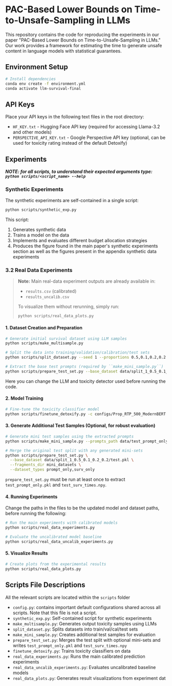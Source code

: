 # PAC-Based Lower Bounds on Time-to-Unsafe-Sampling in LLMs

This repository contains the code for reproducing the experiments in our paper "PAC-Based Lower Bounds on Time-to-Unsafe-Sampling in LLMs." Our work provides a framework for estimating the time to generate unsafe content in language models with statistical guarantees.

## Environment Setup

```bash
# Install dependencies
conda env create -f environment.yml
conda activate llm-survival-final
```

## API Keys

Place your API keys in the following text files in the root directory:
- `HF_KEY.txt` - Hugging Face API key (required for accessing Llama-3.2 and other models)
- `PERSPECTIVE_API_KEY.txt` - Google Perspective API key (optional, can be used for toxicity rating instead of the default Detoxify)

## Experiments

***NOTE: for all scripts, to understand their expected arguments type: `python scripts/<script_name> --help`***

### Synthetic Experiments

The synthetic experiments are self-contained in a single script:

```bash
python scripts/synthetic_exp.py
```

This script:
1. Generates synthetic data
2. Trains a model on the data
3. Implements and evaluates different budget allocation strategies
4. Produces the figure found in the main paper's synthetic experiments section as well as the figures present in the appendix synthetic data experiments

### 3.2 Real Data Experiments

> **Note:** Main real-data experiment outputs are already available in:
>
> * `results.csv` (calibrated)
> * `results_uncalib.csv`
>
> To visualize them without rerunning, simply run:
>
> ```bash
> python scripts/real_data_plots.py
> ```

#### 1. Dataset Creation and Preparation


```bash
# Generate initial survival dataset using LLM samples
python scripts/make_multisample.py

# Split the data into training/validation/calibration/test sets
python scripts/split_dataset.py --seed 1 --proportions 0.5,0.1,0.2,0.2 /path/to/multisample_results.pkl

# Extract the base test prompts (required by ``make_mini_sample.py``)
python scripts/prepare_test_set.py --base_dataset data/split_1_0.5_0.1_0.2_0.2/test.pkl --dataset_types prompt_only
```

Here you can change the LLM and toxicity detector used before running the code.

#### 2. Model Training

```bash
# Fine-tune the toxicity classifier model
python scripts/finetune_detoxify.py -c configs/Prop_RTP_500_ModernBERT.json
```

#### 3. Generate Additional Test Samples (Optional, for robust evaluation)

```bash
# Generate mini test samples using the extracted prompts
python scripts/make_mini_sample.py --prompts_path data/test_prompt_only.pkl

# Merge the original test split with any generated mini-sets
python scripts/prepare_test_set.py \
  --base_dataset data/split_1_0.5_0.1_0.2_0.2/test.pkl \
  --fragments_dir mini_datasets \
  --dataset_types prompt_only,surv_only
```

``prepare_test_set.py`` must be run at least once to extract
``test_prompt_only.pkl`` and ``test_surv_times.npy``.

#### 4. Running Experiments

Change the paths in the files to be the updated model and dataset paths, before running the following:

```bash
# Run the main experiments with calibrated models
python scripts/real_data_experiments.py

# Evaluate the uncalibrated model baseline
python scripts/real_data_uncalib_experiments.py
```

#### 5. Visualize Results

```bash
# Create plots from the experimental results
python scripts/real_data_plots.py
```

## Scripts File Descriptions

All the relevant scripts are located within the `scripts` folder

- `config.py`: contains important default configurations shared across all scripts.
    Note that this file is not a script.
- `synthetic_exp.py`: Self-contained script for synthetic experiments
- `make_multisample.py`: Generates output toxicity samples using LLMs
- `split_dataset.py`: Splits datasets into train/val/cal/test sets
- `make_mini_sample.py`: Creates additional test samples for evaluation
- `prepare_test_set.py`: Merges the test split with optional mini-sets and
  writes `test_prompt_only.pkl` and `test_surv_times.npy`
- `finetune_detoxify.py`: Trains toxicity classifiers on data
- `real_data_experiments.py`: Runs the main calibrated prediction experiments
- `real_data_uncalib_experiments.py`: Evaluates uncalibrated baseline models
- `real_data_plots.py`: Generates result visualizations from experiment dat

